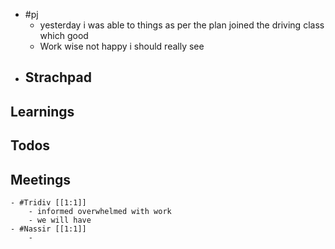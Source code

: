 - #pj
	- yesterday i was able to things as per the plan joined the driving class which good
	- Work wise not happy i should really see
- ## Strachpad
## Learnings
## Todos
## Meetings
	- #Tridiv [[1:1]]
		- informed overwhelmed with work
		- we will have
	- #Nassir [[1:1]]
		-
